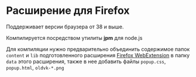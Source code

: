 # Расширение для Firefox
Поддерживает версии браузера от 38 и выше.

Компилируется посредством утилиты **jpm** для node.js

Для компиляции нужно предварительно объединить содержимое папок `content` и `lib` подготовленного расширения [Firefox WebExtension](../firefox-webext) в папку `data` этого расширения, также в нее добавить файлы `popup.css`, `popup.html`, `oldvk-*.png`

